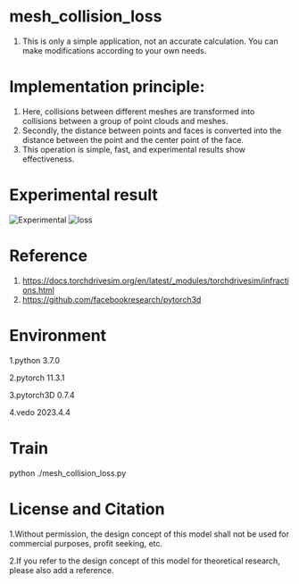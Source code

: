 # mesh_collision_loss

1. This is only a simple application, not an accurate calculation. You can make modifications according to your own needs.

# Implementation principle:
1. Here, collisions between different meshes are transformed into collisions between a group of point clouds and meshes.
2. Secondly, the distance between points and faces is converted into the distance between the point and the center point of the face.
3. This operation is simple, fast, and experimental results show effectiveness.

# Experimental result
![Experimental](https://github.com/huang229/mesh_collision_loss/assets/29627190/f9ab3708-b425-4d12-a484-a43a742f676b)
![loss](https://github.com/huang229/mesh_collision_loss/assets/29627190/e2f4aca9-b1fa-42b8-8d51-0f1ca0224dcc)


# Reference
1. https://docs.torchdrivesim.org/en/latest/_modules/torchdrivesim/infractions.html
2. https://github.com/facebookresearch/pytorch3d

   
# Environment
1.python 3.7.0

2.pytorch 11.3.1

3.pytorch3D 0.7.4

4.vedo 2023.4.4


# Train
  python ./mesh_collision_loss.py

# License and Citation
1.Without permission, the design concept of this model shall not be used for commercial purposes, profit seeking, etc.

2.If you refer to the design concept of this model for theoretical research, please also add a reference.

